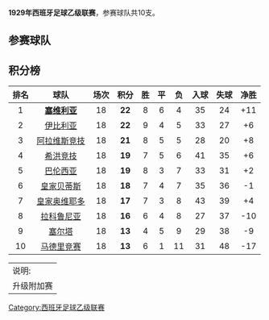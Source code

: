 **1929年西班牙足球乙级联赛**，参赛球队共10支。

## 参赛球队

## 积分榜

| 排名 |                               球队                               | 场次 |   积分   | 胜 | 平 | 负  | 入球 | 失球 |  净胜  |
| :-: | :------------------------------------------------------------: | :-: | :----: | :-: | :-: | :-: | :-: | :-: | :--: |
| 1  | **[塞维利亚](https://zh.wikipedia.org/wiki/塞维利亚足球俱乐部 "wikilink")** | 18 | **22** | 8 | 6 | 4  | 35 | 24 | \+11 |
| 2  |   [伊比利亚](https://zh.wikipedia.org/wiki/伊比利亚体育俱乐部 "wikilink")   | 18 | **22** | 9 | 4 | 5  | 33 | 27 | \+6  |
| 3  |   [阿拉维斯竞技](https://zh.wikipedia.org/wiki/阿拉维斯竞技 "wikilink")    | 18 | **21** | 8 | 5 | 5  | 28 | 20 | \+8  |
| 4  |     [希洪竞技](https://zh.wikipedia.org/wiki/希洪竞技 "wikilink")      | 18 | **19** | 7 | 5 | 6  | 41 | 35 | \+6  |
| 5  |            [巴伦西亚](../Page/巴伦西亚足球俱乐部.md "wikilink")             | 18 | **19** | 8 | 3 | 7  | 33 | 31 | \+2  |
| 6  |    [皇家贝蒂斯](https://zh.wikipedia.org/wiki/皇家贝蒂斯 "wikilink")     | 18 | **18** | 7 | 4 | 7  | 35 | 36 | \-1  |
| 7  |             [皇家奥维耶多](../Page/皇家奥维耶多.md "wikilink")             | 18 | **17** | 7 | 3 | 8  | 43 | 39 | \+4  |
| 8  |    [拉科鲁尼亚](https://zh.wikipedia.org/wiki/拉科鲁尼亚 "wikilink")     | 18 | **16** | 6 | 4 | 8  | 27 | 37 | \-10 |
| 9  |      [塞尔塔](https://zh.wikipedia.org/wiki/塞尔塔 "wikilink")       | 18 | **13** | 4 | 5 | 9  | 29 | 38 | \-9  |
| 10 |    [马德里竞赛](https://zh.wikipedia.org/wiki/马德里竞赛 "wikilink")     | 18 | **13** | 6 | 1 | 11 | 31 | 48 | \-17 |

|                                         |
| --------------------------------------- |
| 说明:                                     |
| 升级附加赛 |- \! style="background:\#FFCCCC" |

[Category:西班牙足球乙级联赛](https://zh.wikipedia.org/wiki/Category:西班牙足球乙级联赛 "wikilink")
